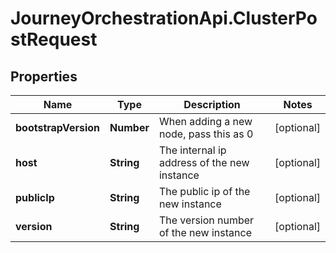 # JourneyOrchestrationApi.ClusterPostRequest

## Properties

Name | Type | Description | Notes
------------ | ------------- | ------------- | -------------
**bootstrapVersion** | **Number** | When adding a new node, pass this as 0 | [optional] 
**host** | **String** | The internal ip address of the new instance | [optional] 
**publicIp** | **String** | The public ip of the new instance | [optional] 
**version** | **String** | The version number of the new instance | [optional] 


